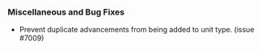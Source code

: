 ### Miscellaneous and Bug Fixes
   * Prevent duplicate advancements from being added to unit type. (issue #7009)
